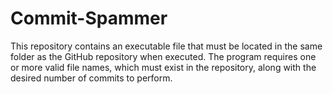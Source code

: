 ﻿# Commit-Spammer
This repository contains an executable file that must be located in the same folder as the GitHub repository when executed. The program requires one or more valid file names, which must exist in the repository, along with the desired number of commits to perform.